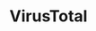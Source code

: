 ---
title: VirusTotal
description: Analyse suspicious files, domains, IPs and URLs to detect malware and other breaches, automatically share them with the security community. 
url: https://www.virustotal.com/
image:
    # url: '/assets/images/cafe.png'
    # alt: 'Cafe'
tags: ['malware', 'osint']
listedDate: 2023-11-09
published: true
---